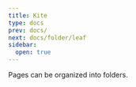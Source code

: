 ```yaml
---
title: Kite
type: docs
prev: docs/
next: docs/folder/leaf
sidebar:
  open: true
---
```


Pages can be organized into folders.
